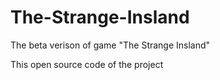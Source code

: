 # The-Strange-Insland
The beta verison of game "The Strange Insland"

This open source code of the project
